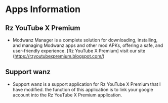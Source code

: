 # Apps Information

## Rz YouTube X Premium 
- Modwanz Manager is a complete solution for downloading, installing, and managing Modwanz apps and other mod APKs, offering a safe, and user-friendly experience. [Rz YouTube X Premium] visit our site (https://rzyoutubexpremium.blogspot.com/)


## Support wanz
- Support wanz is a support application for Rz YouTube X Premium that I have modified. the function of this application is to link your google account into the Rz YouTube X Premium application.

